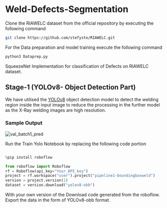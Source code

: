 # Weld-Defects-Segmentation
Clone the RIAWELC dataset from the official repository by executing the following command 
```bash
git clone https://github.com/stefyste/RIAWELC.git
```

For the Data preparation and model training execute the following command

```bash
python3 Dataprep.py
```

SqueezeNet Implementation for classification of Defects on RIAWELC dataset.

## Stage-1 (YOLOv8- Object Detection Part)

We have utilised the [YOLOv8](https://github.com/orgs/ultralytics/discussions/7472) object detection model to detect the welding region inside the input image to reduce the processing in the further model as the X-Ray welding images are high resolution.

### Sample Output

![val_batch1_pred](https://github.com/user-attachments/assets/548ef311-a98e-4782-a3e6-f8d8b1211b50)


Run the Train Yolo Notebook by replacing the following code portion 

```python

%pip install roboflow

from roboflow import Roboflow
rf = Roboflow(api_key="Your_API_key")
project = rf.workspace("user").project("pipeline1-boundingboxweld")
version = project.version(1)
dataset = version.download("yolov8-obb")
````
With your own version of the Download code generated from the roboflow. Export the data in the form of YOLOv8-obb format. 
